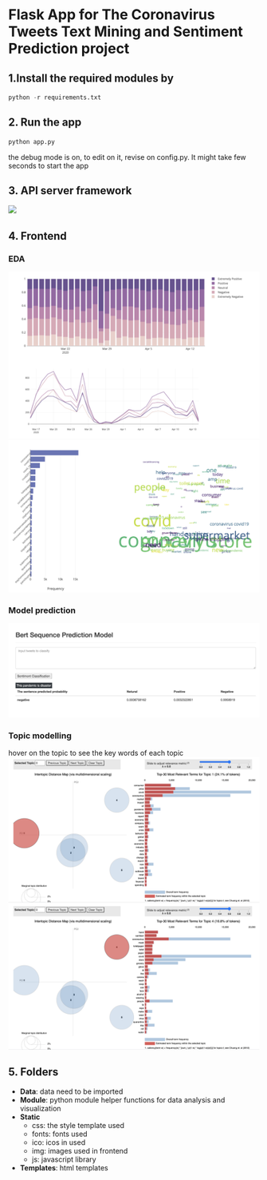 # Flask App for The Coronavirus Tweets Text Mining and Sentiment Prediction project

## 1.Install the required modules by
```python
python -r requirements.txt
```
## 2. Run the app 
```python
python app.py
```
the debug mode is on, to edit on it, revise on config.py. It might take few seconds to start the app

## 3. API server framework

![](static/img/apiframework.png)

## 4. Frontend
### EDA
![](images/dashboard.png)
![](images/wordfreq.png)
### Model prediction
![](images/modelpredict.png)
### Topic modelling
hover on the topic to see the key words of each topic
![](images/topic1.png)
![](images/topic4.png)
## 5. Folders 
* **Data**: data need to be imported
* **Module**: python module helper functions for data analysis and visualization
* **Static**
    * css: the style template used
    * fonts: fonts used
    * ico: icos in used
    * img: images used in frontend
    * js: javascript library
* **Templates**: html templates





